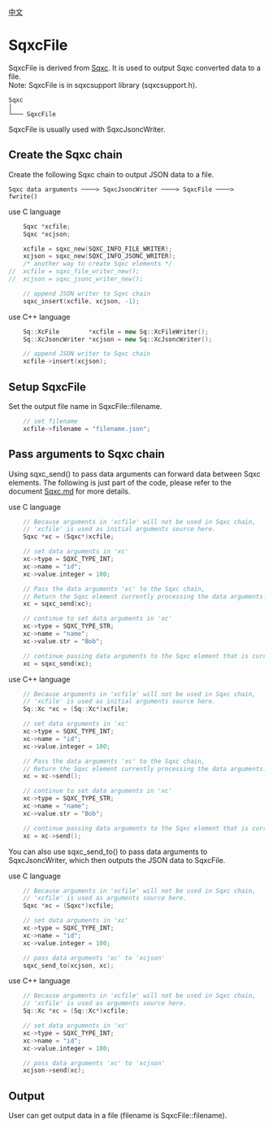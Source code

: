 [中文](SqxcFile.cn.md)

# SqxcFile

SqxcFile is derived from [Sqxc](Sqxc.md). It is used to output Sqxc converted data to a file.  
Note: SqxcFile is in sqxcsupport library (sqxcsupport.h).

	Sqxc
	│
	└─── SqxcFile

SqxcFile is usually used with SqxcJsoncWriter.

## Create the Sqxc chain

Create the following Sqxc chain to output JSON data to a file.

	Sqxc data arguments ────> SqxcJsoncWriter ────> SqxcFile ────> fwrite()

use C language

```c
	Sqxc *xcfile;
	Sqxc *xcjson;

	xcfile = sqxc_new(SQXC_INFO_FILE_WRITER);
	xcjson = sqxc_new(SQXC_INFO_JSONC_WRITER);
	/* another way to create Sqxc elements */
//	xcfile = sqxc_file_writer_new();
//	xcjson = sqxc_jsonc_writer_new();

	// append JSON writer to Sqxc chain
	sqxc_insert(xcfile, xcjson, -1);
```

use C++ language

```c++
	Sq::XcFile        *xcfile = new Sq::XcFileWriter();
	Sq::XcJsoncWriter *xcjson = new Sq::XcJsoncWriter();

	// append JSON writer to Sqxc chain
	xcfile->insert(xcjson);
```

## Setup SqxcFile

Set the output file name in SqxcFile::filename.

```c
	// set filename
	xcfile->filename = "filename.json";
```

## Pass arguments to Sqxc chain

Using sqxc_send() to pass data arguments can forward data between Sqxc elements. The following is just part of the code, please refer to the document [Sqxc.md](Sqxc.md) for more details.  
  
use C language

```c
	// Because arguments in 'xcfile' will not be used in Sqxc chain,
	// 'xcfile' is used as initial arguments source here.
	Sqxc *xc = (Sqxc*)xcfile;

	// set data arguments in 'xc'
	xc->type = SQXC_TYPE_INT;
	xc->name = "id";
	xc->value.integer = 100;

	// Pass the data arguments 'xc' to the Sqxc chain,
	// Return the Sqxc element currently processing the data arguments.
	xc = sqxc_send(xc);

	// continue to set data arguments in 'xc'
	xc->type = SQXC_TYPE_STR;
	xc->name = "name";
	xc->value.str = "Bob";

	// continue passing data arguments to the Sqxc element that is currently processing data arguments.
	xc = sqxc_send(xc);
```

use C++ language

```c++
	// Because arguments in 'xcfile' will not be used in Sqxc chain,
	// 'xcfile' is used as initial arguments source here.
	Sq::Xc *xc = (Sq::Xc*)xcfile;

	// set data arguments in 'xc'
	xc->type = SQXC_TYPE_INT;
	xc->name = "id";
	xc->value.integer = 100;

	// Pass the data arguments 'xc' to the Sqxc chain,
	// Return the Sqxc element currently processing the data arguments.
	xc = xc->send();

	// continue to set data arguments in 'xc'
	xc->type = SQXC_TYPE_STR;
	xc->name = "name";
	xc->value.str = "Bob";

	// continue passing data arguments to the Sqxc element that is currently processing data arguments.
	xc = xc->send();
```

You can also use sqxc_send_to() to pass data arguments to SqxcJsoncWriter, which then outputs the JSON data to SqxcFile.  
  
use C language

```c
	// Because arguments in 'xcfile' will not be used in Sqxc chain,
	// 'xcfile' is used as arguments source here.
	Sqxc *xc = (Sqxc*)xcfile;

	// set data arguments in 'xc'
	xc->type = SQXC_TYPE_INT;
	xc->name = "id";
	xc->value.integer = 100;

	// pass data arguments 'xc' to 'xcjson'
	sqxc_send_to(xcjson, xc);
```

use C++ language

```c++
	// Because arguments in 'xcfile' will not be used in Sqxc chain,
	// 'xcfile' is used as arguments source here.
	Sq::Xc *xc = (Sq::Xc*)xcfile;

	// set data arguments in 'xc'
	xc->type = SQXC_TYPE_INT;
	xc->name = "id";
	xc->value.integer = 100;

	// pass data arguments 'xc' to 'xcjson'
	xcjson->send(xc);
```

## Output

User can get output data in a file (filename is SqxcFile::filename).
